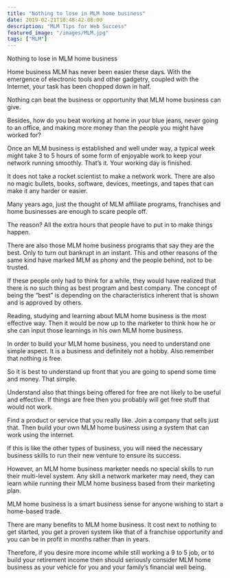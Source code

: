```yaml
---
title: "Nothing to lose in MLM home business"
date: 2019-02-21T10:48:42-08:00
description: "MLM Tips for Web Success"
featured_image: "/images/MLM.jpg"
tags: ["MLM"]
---
```


Nothing to lose in MLM home business


Home business MLM has never been easier these days. With the emergence of electronic tools and other gadgetry, coupled with the Internet, your task has been chopped down in half. 

Nothing can beat the business or opportunity that MLM home business can give.

Besides, how do you beat working at home in your blue jeans, never going to an office, and making more money than the people you might have worked for?

Once an MLM business is established and well under way, a typical week might take 3 to 5 hours of some form of enjoyable work to keep your network running smoothly. That’s it. Your working day is finished.

It does not take a rocket scientist to make a network work. There are also no magic bullets, books, software, devices, meetings, and tapes that can make it any harder or easier. 


Many years ago, just the thought of MLM affiliate programs, franchises and home businesses are enough to scare people off. 

The reason? All the extra hours that people have to put in to make things happen. 

There are also those MLM home business programs that say they are the best. Only to turn out bankrupt in an instant. This and other reasons of the same kind have marked MLM as phony and the people behind, not to be trusted. 

If these people only had to think for a while, they would have realized that there is no such thing as best program and best company. The concept of being the “best” is depending on the characteristics inherent that is shown and is approved by others.

Reading, studying and learning about MLM home business is the most effective way. Then it would be now up to the marketer to think how he or she can input those learnings in his own MLM home business. 

In order to build your MLM home business, you need to understand one simple aspect. It is a business and definitely not a hobby. Also remember that nothing is free. 

So it is best to understand up front that you are going to spend some time and money. That simple. 

Understand also that things being offered for free are not likely to be useful and effective. If things are free then you probably will get free stuff that would not work. 

Find a product or service that you really like. Join a company that sells just that. Then build your own MLM home business using a system that can work using the internet. 
 
If this is like the other types of business, you will need the necessary business skills to run their new venture to ensure its success. 

However, an MLM home business marketer needs no special skills to run their multi-level system. Any skill a network marketer may need, they can learn while running their MLM home business based from their marketing plan. 

MLM home business is a smart business sense for anyone wishing to start a home-based trade. 

There are many benefits to MLM home business. It cost next to nothing to get started, you get a proven system like that of a franchise opportunity and you can be in profit in months rather than in years. 

Therefore, if you desire more income while still working a 9 to 5 job, or to build your retirement income then should seriously consider MLM home business as your vehicle for you and your family’s financial well being.

